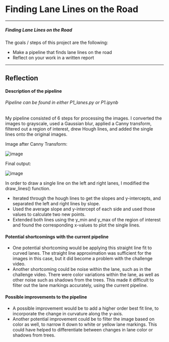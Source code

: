 # Finding Lane Lines on the Road
________________________________________
##### Finding Lane Lines on the Road
The goals / steps of this project are the following:
* Make a pipeline that finds lane lines on the road
* Reflect on your work in a written report
________________________________________
## Reflection
#### Description of the pipeline
###### _Pipeline can be found in either P1_lanes.py or P1.ipynb_

My pipeline consisted of 6 steps for processing the images. I converted the images to grayscale, used a Gaussian blur, applied a Canny transform, filtered out a region of interest, drew Hough lines, and added the single lines onto the original images.

Image after Canny Transform:

![image](https://user-images.githubusercontent.com/74683142/122586929-3ec1ee00-d02b-11eb-967e-1236038c3de6.png)

Final output:

![image](https://user-images.githubusercontent.com/74683142/122587018-58fbcc00-d02b-11eb-8216-0a314394780c.png)
 
In order to draw a single line on the left and right lanes, I modified the draw_lines() function.

* Iterated through the hough lines to get the slopes and y-intercepts, and separated the left and right lines by slope. 
* Used the average slope and y-intercept of each side and used those values to calculate two new points. 
* Extended both lines using the y_min and y_max of the region of interest and found the corresponding x-values to plot the single lines.

#### Potential shortcomings with the current pipeline
* One potential shortcoming would be applying this straight line fit to curved lanes. The straight line approximation was sufficient for the images in this case, but it did become a problem with the challenge video.
*	Another shortcoming could be noise within the lane, such as in the challenge video. There were color variations within the lane, as well as other noise such as shadows from the trees. This made it difficult to filter out the lane markings accurately, using the current pipeline.

#### Possible improvements to the pipeline
*	A possible improvement would be to add a higher order best fit line, to incorporate the change in curvature along the y-axis.
* Another potential improvement could be to filter the image based on color as well, to narrow it down to white or yellow lane markings. This could have helped to differentiate between changes in lane color or shadows from trees.
